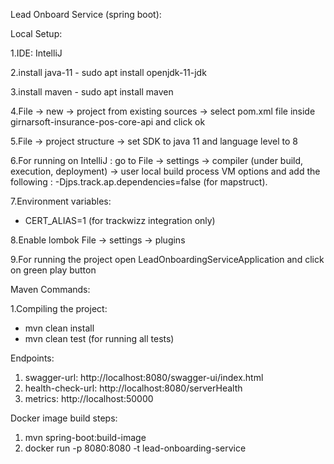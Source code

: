 Lead Onboard Service (spring boot):

Local Setup:

1.IDE: IntelliJ

2.install java-11 - sudo apt install openjdk-11-jdk

3.install maven - sudo apt install maven

4.File -> new -> project from existing sources -> select pom.xml file inside girnarsoft-insurance-pos-core-api and click ok

5.File -> project structure -> set SDK to java 11 and language level to 8

6.For running on IntelliJ : go to File -> settings -> compiler (under build, execution, deployment) -> user local build process VM options and add the following : -Djps.track.ap.dependencies=false (for mapstruct).

7.Environment variables:
- CERT_ALIAS=1 (for trackwizz integration only)

8.Enable lombok File -> settings -> plugins

9.For running the project open LeadOnboardingServiceApplication and click on green play button

Maven Commands:

1.Compiling the project:
- mvn clean install
- mvn clean test (for running all tests)

Endpoints:

1. swagger-url: http://localhost:8080/swagger-ui/index.html
2. health-check-url: http://localhost:8080/serverHealth
3. metrics: http://localhost:50000

Docker image build steps:
1. mvn spring-boot:build-image
2. docker run -p 8080:8080 -t lead-onboarding-service